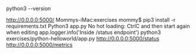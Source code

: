 python3 --version

http://0.0.0.0:5000/ 
Mommys-iMac:exercises mommy$ pip3 install -r requirements.txt
Python3 app.py
No hot loading: CtrlC and then start again when editing
app.logger.info('Inside /status endpoint')
python3 exercises/python-helloworld/app.py
http://0.0.0.0:5000/status
http://0.0.0.0:5000/metrics

